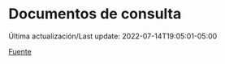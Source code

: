 # Documentos de consulta

Última actualización/Last update: 2022-07-14T19:05:01-05:00

 [Fuente](https://coronavirus.gob.mx/documentos-de-consulta/)
